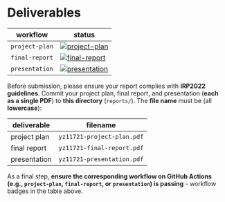 # Deliverables

| workflow | status |
| - | - |
| `project-plan` | [![project-plan](https://github.com/ese-msc-2021/irp-yz11721/actions/workflows/project-plan.yml/badge.svg)](https://github.com/ese-msc-2021/irp-yz11721/actions/workflows/project-plan.yml) |
| `final-report` | [![final-report](https://github.com/ese-msc-2021/irp-yz11721/actions/workflows/final-report.yml/badge.svg)](https://github.com/ese-msc-2021/irp-yz11721/actions/workflows/final-report.yml) |
| `presentation` | [![presentation](https://github.com/ese-msc-2021/irp-yz11721/actions/workflows/presentation.yml/badge.svg)](https://github.com/ese-msc-2021/irp-yz11721/actions/workflows/presentation.yml) |

Before submission, please ensure your report complies with **IRP2022 guidelines**. Commit your project plan, final report, and presentation (**each as a single PDF**) to **this directory** (`reports/`). The **file name** must be (all **lowercase**):

| deliverable | filename |
| - | - |
| project plan | `yz11721-project-plan.pdf` |
| final report | `yz11721-final-report.pdf` |
| presentation | `yz11721-presentation.pdf` |

As a final step, **ensure the corresponding workflow on GitHub Actions (e.g., `project-plan`, `final-report`, or `presentation`) is passing** - workflow badges in the table above.
